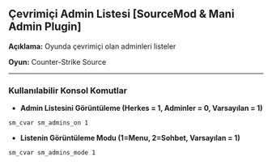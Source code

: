 ## Çevrimiçi Admin Listesi [SourceMod & Mani Admin Plugin]

**Açıklama:** Oyunda çevrimiçi olan adminleri listeler

**Oyun:** Counter-Strike Source

***

### Kullanılabilir Konsol Komutlar
- **Admin Listesini Görüntüleme (Herkes = 1, Adminler = 0, Varsayılan = 1)**
```
sm_cvar sm_admins_on 1
```
- **Listenin Görüntüleme Modu (1=Menu, 2=Sohbet, Varsayılan = 1)**
```
sm_cvar sm_admins_mode 1
```